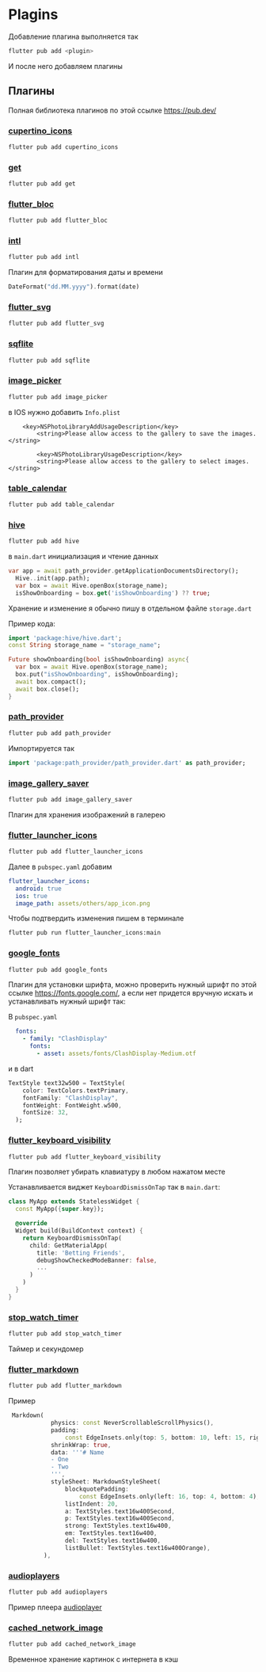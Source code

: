 # Plagins

Добавление плагина выполняется так
```sh
flutter pub add <plugin>
```

И после него добавляем плагины

## Плагины
Полная библиотека плагинов по этой ссылке https://pub.dev/

### [cupertino_icons](https://pub.dev/packages/cupertino_icons)

```sh
flutter pub add cupertino_icons
```

### [get](https://pub.dev/packages/get)
```sh
flutter pub add get
```

### [flutter_bloc](https://pub.dev/packages/flutter_bloc)

```sh
flutter pub add flutter_bloc
```

### [intl](https://pub.dev/packages/intl)
```sh
flutter pub add intl
```
Плагин для форматирования даты и времени
```dart
DateFormat("dd.MM.yyyy").format(date)
```

### [flutter_svg](https://pub.dev/packages/flutter_svg)
```sh
flutter pub add flutter_svg
```

### [sqflite](https://pub.dev/packages/sqflite)
```sh
flutter pub add sqflite
```

### [image_picker](https://pub.dev/packages/image_picker)
```sh
flutter pub add image_picker
```
в IOS нужно добавить `Info.plist`
```Info.plist
    <key>NSPhotoLibraryAddUsageDescription</key>
		<string>Please allow access to the gallery to save the images.</string>

		<key>NSPhotoLibraryUsageDescription</key>
		<string>Please allow access to the gallery to select images.</string>
```

### [table_calendar](https://pub.dev/packages/table_calendar)
```sh
flutter pub add table_calendar
```

### [hive](https://pub.dev/packages/hive)
```sh
flutter pub add hive
```

в `main.dart` инициализация и чтение данных
```dart
var app = await path_provider.getApplicationDocumentsDirectory();
  Hive..init(app.path);
  var box = await Hive.openBox(storage_name);
  isShowOnboarding = box.get('isShowOnboarding') ?? true;
```
Хранение и изменение я обычно пишу в отдельном файле `storage.dart`

Пример кода:
```dart
import 'package:hive/hive.dart';
const String storage_name = "storage_name";

Future showOnboarding(bool isShowOnboarding) async{
  var box = await Hive.openBox(storage_name);
  box.put("isShowOnboarding", isShowOnboarding);
  await box.compact();
  await box.close();
}
```



### [path_provider](https://pub.dev/packages/path_provider)
```sh
flutter pub add path_provider
```
Импортируется так 
```dart
import 'package:path_provider/path_provider.dart' as path_provider;
```

### [image_gallery_saver](https://pub.dev/packages/image_gallery_saver)
```sh
flutter pub add image_gallery_saver
```
Плагин для хранения изображений в галерею

### [flutter_launcher_icons](https://pub.dev/packages/flutter_launcher_icons)
```sh
flutter pub add flutter_launcher_icons
```

Далее в `pubspec.yaml` добавим
```yaml
flutter_launcher_icons:
  android: true
  ios: true
  image_path: assets/others/app_icon.png
```

Чтобы подтвердить изменения пишем в терминале
```sh
flutter pub run flutter_launcher_icons:main
```

### [google_fonts](https://pub.dev/packages/google_fonts)
```sh
flutter pub add google_fonts
```
Плагин для установки шрифта, можно проверить нужный шрифт по этой ссылке https://fonts.google.com/, а если нет придется вручную искать и устанавливать нужный шрифт так:

В `pubspec.yaml`
```yaml
  fonts:
    - family: "ClashDisplay"
      fonts:
        - asset: assets/fonts/ClashDisplay-Medium.otf
```
и в dart
```dart
TextStyle text32w500 = TextStyle(
    color: TextColors.textPrimary,
    fontFamily: "ClashDisplay",
    fontWeight: FontWeight.w500,
    fontSize: 32,
  );
```

### [flutter_keyboard_visibility](https://pub.dev/packages/flutter_keyboard_visibility)
```sh
flutter pub add flutter_keyboard_visibility
```
Плагин позволяет убирать клавиатуру в любом нажатом месте

Устанавливается виджет `KeyboardDismissOnTap` так в `main.dart`:

```dart
class MyApp extends StatelessWidget {
  const MyApp({super.key});

  @override
  Widget build(BuildContext context) {
    return KeyboardDismissOnTap(
      child: GetMaterialApp(
        title: 'Betting Friends',
        debugShowCheckedModeBanner: false,
        ...
      )
    )
  }
}
```


### [stop_watch_timer](https://pub.dev/packages/stop_watch_timer)
```sh
flutter pub add stop_watch_timer
```
Таймер и секундомер

### [flutter_markdown](https://pub.dev/packages/flutter_markdown)
```sh
flutter pub add flutter_markdown
```
Пример
```dart
 Markdown(
            physics: const NeverScrollableScrollPhysics(),
            padding:
                const EdgeInsets.only(top: 5, bottom: 10, left: 15, right: 15),
            shrinkWrap: true,
            data: '''# Name
            - One
            - Two
            ''',
            styleSheet: MarkdownStyleSheet(
                blockquotePadding:
                    const EdgeInsets.only(left: 16, top: 4, bottom: 4),
                listIndent: 20,
                a: TextStyles.text16w400Second,
                p: TextStyles.text16w400Second,
                strong: TextStyles.text16w400,
                em: TextStyles.text16w400,
                del: TextStyles.text16w400,
                listBullet: TextStyles.text16w400Orange),
          ),
```

### [audioplayers](https://pub.dev/packages/audioplayers)
```sh
flutter pub add audioplayers
```
Пример плеера [audioplayer](templates/audioplayer.dart)


### [cached_network_image](https://pub.dev/packages/cached_network_image)
```sh
flutter pub add cached_network_image
```
Временное хранение картинок с интернета в кэш
